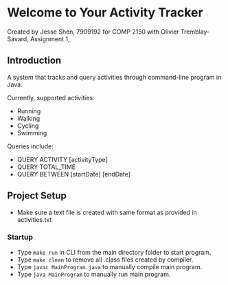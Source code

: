 # Welcome to Your Activity Tracker

Created by Jesse Shen, 7909192 for COMP 2150 with Olivier Tremblay-Savard, Assignment 1, 

## Introduction
A system that tracks and query activities through command-line program in Java.

Currently, supported activities:
* Running
* Walking
* Cycling
* Swimming

Queries include:
* QUERY ACTIVITY [activityType]
* QUERY TOTAL_TIME
* QUERY BETWEEN [startDate] [endDate]

## Project Setup
* Make sure a text file is created with same format as provided in activities.txt 

### Startup
* Type `make run` in CLI from the main directory folder to start program.
* Type `make clean` to remove all .class files created by compiler.
* Type `javac MainProgram.java` to manually compile main program.
* Type `java MainProgram` to manually run main program.

